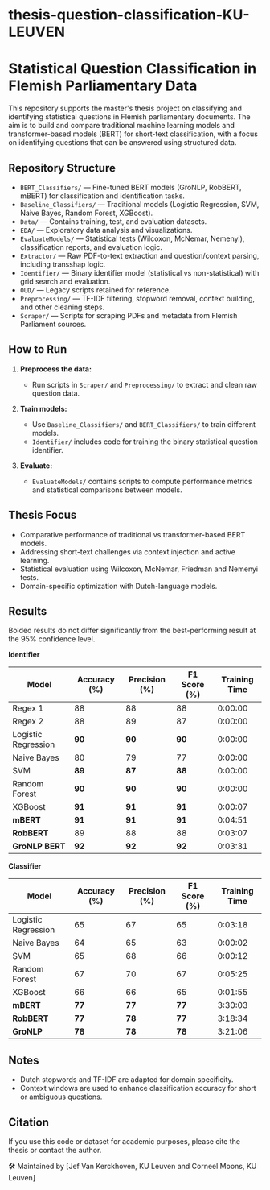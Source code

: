 # thesis-question-classification-KU-LEUVEN

# Statistical Question Classification in Flemish Parliamentary Data

This repository supports the master's thesis project on classifying and identifying statistical questions in Flemish parliamentary documents. The aim is to build and compare traditional machine learning models and transformer-based models (BERT) for short-text classification, with a focus on identifying questions that can be answered using structured data.

## Repository Structure

- `BERT_Classifiers/` — Fine-tuned BERT models (GroNLP, RobBERT, mBERT) for classification and identification tasks.
- `Baseline_Classifiers/` — Traditional models (Logistic Regression, SVM, Naive Bayes, Random Forest, XGBoost).
- `Data/` — Contains training, test, and evaluation datasets.
- `EDA/` — Exploratory data analysis and visualizations.
- `EvaluateModels/` — Statistical tests (Wilcoxon, McNemar, Nemenyi), classification reports, and evaluation logic.
- `Extractor/` — Raw PDF-to-text extraction and question/context parsing, including transshap logic.
- `Identifier/` — Binary identifier model (statistical vs non-statistical) with grid search and evaluation.
- `OUD/` — Legacy scripts retained for reference.
- `Preprocessing/` — TF-IDF filtering, stopword removal, context building, and other cleaning steps.
- `Scraper/` — Scripts for scraping PDFs and metadata from Flemish Parliament sources.

##  How to Run

1. **Preprocess the data:**
   - Run scripts in `Scraper/` and `Preprocessing/` to extract and clean raw question data.

2. **Train models:**
   - Use `Baseline_Classifiers/` and `BERT_Classifiers/` to train different models.
   - `Identifier/` includes code for training the binary statistical question identifier.

3. **Evaluate:**
   - `EvaluateModels/` contains scripts to compute performance metrics and statistical comparisons between models.

##  Thesis Focus

- Comparative performance of traditional vs transformer-based BERT models.
- Addressing short-text challenges via context injection and active learning.
- Statistical evaluation using Wilcoxon, McNemar,  Friedman and Nemenyi tests.
- Domain-specific optimization with Dutch-language models.

## Results 

Bolded results do not differ significantly from the best-performing result at the 95% confidence level.

**Identifier**

| Model               | Accuracy (%) | Precision (%) | F1 Score (%) | Training Time |
| ------------------- | ------------ | ------------- | ------------ | ------------- |
| Regex 1             | 88           | 88            | 88           | 0:00:00       |
| Regex 2             | 88           | 89            | 87           | 0:00:00       |
| Logistic Regression | **90**       | **90**        | **90**       | 0:00:00       |
| Naive Bayes         |80            | 79            | 77           | 0:00:00       |
| SVM                 | **89**       | **87**       | **88**       | 0:00:00       |
| Random Forest       | **90**       | **90**       | **90**       | 0:00:00       |
| XGBoost             | **91**       | **91**       | **91**       | 0:00:07       |
| **mBERT**           | **91**       | **91**       | **91**       | 0:04:51       |
| **RobBERT**         | 89           | 88            | 88           | 0:03:07       |
| **GroNLP BERT**     | **92**       | **92**        | **92**       | 0:03:31       |


**Classifier**

| Model               | Accuracy (%) | Precision (%) | F1 Score (%) | Training Time |
| ------------------- | ------------ | ------------- | ------------ | ------------- |
| Logistic Regression | 65           | 67            | 65           | 0:03:18       |
| Naive Bayes         | 64           | 65            | 63           | 0:00:02       |
| SVM                 | 65           | 68            | 66           | 0:00:12       |
| Random Forest       | 67           | 70            | 67           | 0:05:25       |
| XGBoost             | 66           | 66            | 65           | 0:01:55       |
| **mBERT**           | **77**       | **77**        | **77**       | 3:30:03       |
| **RobBERT**         | **77**       | **78**        | **77**       | 3:18:34       |
| **GroNLP**          | **78**       | **78**        | **78**       | 3:21:06       |






##  Notes

- Dutch stopwords and TF-IDF are adapted for domain specificity.
- Context windows are used to enhance classification accuracy for short or ambiguous questions.

##  Citation

If you use this code or dataset for academic purposes, please cite the thesis or contact the author.


🛠 Maintained by [Jef Van Kerckhoven, KU Leuven and Corneel Moons, KU Leuven]
